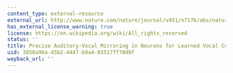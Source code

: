 ```yaml
---
content_type: external-resource
external_url: http://www.nature.com/nature/journal/v451/n7176/abs/nature06492.html
has_external_license_warning: true
license: https://en.wikipedia.org/wiki/All_rights_reserved
status: ''
title: Precise Auditory-Vocal Mirroring in Neurons for Learned Vocal Communication
uid: 3850a96a-45b2-4447-b0a4-03517ff70d0f
wayback_url: ''
---
```

